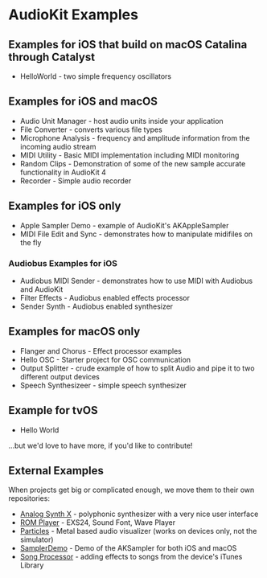 # AudioKit Examples

## Examples for iOS that build on macOS Catalina through Catalyst

* HelloWorld - two simple frequency oscillators

## Examples for iOS and macOS

* Audio Unit Manager - host audio units inside your application
* File Converter - converts various file types
* Microphone Analysis - frequency and amplitude information from the incoming audio stream
* MIDI Utility - Basic MIDI implementation including MIDI monitoring
* Random Clips - Demonstration of some of the new sample accurate functionality in AudioKit 4
* Recorder - Simple audio recorder

## Examples for iOS only

* Apple Sampler Demo - example of AudioKit's AKAppleSampler
* MIDI File Edit and Sync - demonstrates how to manipulate midifiles on the fly

### Audiobus Examples for iOS

* Audiobus MIDI Sender - demonstrates how to use MIDI with Audiobus and AudioKit
* Filter Effects - Audiobus enabled effects processor
* Sender Synth - Audiobus enabled synthesizer

## Examples for macOS only

* Flanger and Chorus - Effect processor examples
* Hello OSC - Starter project for OSC communication
* Output Splitter - crude example of how to split Audio and pipe it to two different output devices
* Speech Synthesizeer - simple speech synthesizer

## Example for tvOS

* Hello World

...but we'd love to have more, if you'd like to contribute!

## External Examples

When projects get big or complicated enough, we move them to their own repositories:

* [Analog Synth X](https://github.com/AudioKit/AnalogSynthX) - polyphonic synthesizer with a very nice user interface
* [ROM Player](https://github.com/AudioKit/ROMPlayer) - EXS24, Sound Font, Wave Player
* [Particles](http://github.com/AudioKit/Particles/) - Metal based audio visualizer (works on devices only, not the simulator)
* [SamplerDemo](http://github.com/AudioKit/SamplerDemo/) - Demo of the AKSampler for both iOS and macOS
* [Song Processor](http://github.com/AudioKit/SongProcessor) - adding effects to songs from the device's iTunes Library